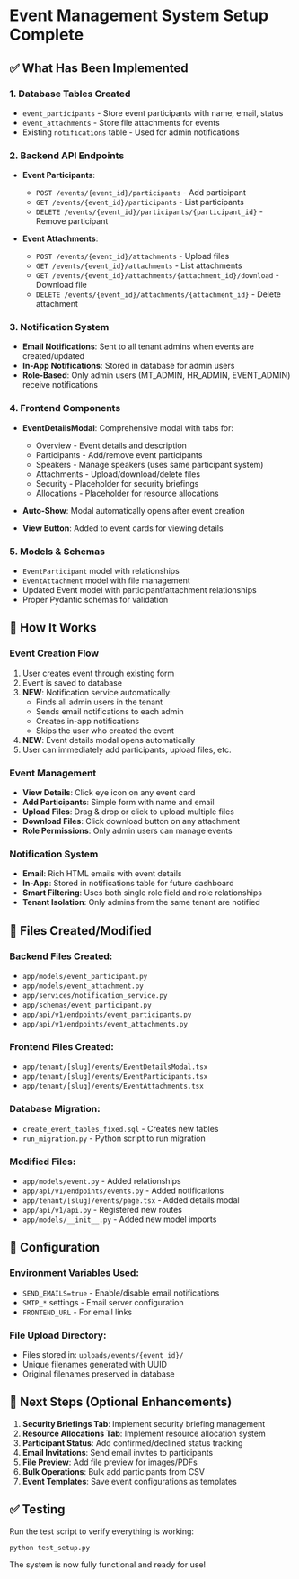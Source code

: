 # Event Management System Setup Complete

## ✅ What Has Been Implemented

### 1. **Database Tables Created**
- `event_participants` - Store event participants with name, email, status
- `event_attachments` - Store file attachments for events
- Existing `notifications` table - Used for admin notifications

### 2. **Backend API Endpoints**
- **Event Participants**:
  - `POST /events/{event_id}/participants` - Add participant
  - `GET /events/{event_id}/participants` - List participants  
  - `DELETE /events/{event_id}/participants/{participant_id}` - Remove participant

- **Event Attachments**:
  - `POST /events/{event_id}/attachments` - Upload files
  - `GET /events/{event_id}/attachments` - List attachments
  - `GET /events/{event_id}/attachments/{attachment_id}/download` - Download file
  - `DELETE /events/{event_id}/attachments/{attachment_id}` - Delete attachment

### 3. **Notification System**
- **Email Notifications**: Sent to all tenant admins when events are created/updated
- **In-App Notifications**: Stored in database for admin users
- **Role-Based**: Only admin users (MT_ADMIN, HR_ADMIN, EVENT_ADMIN) receive notifications

### 4. **Frontend Components**
- **EventDetailsModal**: Comprehensive modal with tabs for:
  - Overview - Event details and description
  - Participants - Add/remove event participants
  - Speakers - Manage speakers (uses same participant system)
  - Attachments - Upload/download/delete files
  - Security - Placeholder for security briefings
  - Allocations - Placeholder for resource allocations

- **Auto-Show**: Modal automatically opens after event creation
- **View Button**: Added to event cards for viewing details

### 5. **Models & Schemas**
- `EventParticipant` model with relationships
- `EventAttachment` model with file management
- Updated Event model with participant/attachment relationships
- Proper Pydantic schemas for validation

## 🚀 How It Works

### Event Creation Flow
1. User creates event through existing form
2. Event is saved to database
3. **NEW**: Notification service automatically:
   - Finds all admin users in the tenant
   - Sends email notifications to each admin
   - Creates in-app notifications
   - Skips the user who created the event
4. **NEW**: Event details modal opens automatically
5. User can immediately add participants, upload files, etc.

### Event Management
- **View Details**: Click eye icon on any event card
- **Add Participants**: Simple form with name and email
- **Upload Files**: Drag & drop or click to upload multiple files
- **Download Files**: Click download button on any attachment
- **Role Permissions**: Only admin users can manage events

### Notification System
- **Email**: Rich HTML emails with event details
- **In-App**: Stored in notifications table for future dashboard
- **Smart Filtering**: Uses both single role field and role relationships
- **Tenant Isolation**: Only admins from the same tenant are notified

## 📁 Files Created/Modified

### Backend Files Created:
- `app/models/event_participant.py`
- `app/models/event_attachment.py` 
- `app/services/notification_service.py`
- `app/schemas/event_participant.py`
- `app/api/v1/endpoints/event_participants.py`
- `app/api/v1/endpoints/event_attachments.py`

### Frontend Files Created:
- `app/tenant/[slug]/events/EventDetailsModal.tsx`
- `app/tenant/[slug]/events/EventParticipants.tsx`
- `app/tenant/[slug]/events/EventAttachments.tsx`

### Database Migration:
- `create_event_tables_fixed.sql` - Creates new tables
- `run_migration.py` - Python script to run migration

### Modified Files:
- `app/models/event.py` - Added relationships
- `app/api/v1/endpoints/events.py` - Added notifications
- `app/tenant/[slug]/events/page.tsx` - Added details modal
- `app/api/v1/api.py` - Registered new routes
- `app/models/__init__.py` - Added new model imports

## 🔧 Configuration

### Environment Variables Used:
- `SEND_EMAILS=true` - Enable/disable email notifications
- `SMTP_*` settings - Email server configuration
- `FRONTEND_URL` - For email links

### File Upload Directory:
- Files stored in: `uploads/events/{event_id}/`
- Unique filenames generated with UUID
- Original filenames preserved in database

## 🎯 Next Steps (Optional Enhancements)

1. **Security Briefings Tab**: Implement security briefing management
2. **Resource Allocations Tab**: Implement resource allocation system  
3. **Participant Status**: Add confirmed/declined status tracking
4. **Email Invitations**: Send email invites to participants
5. **File Preview**: Add file preview for images/PDFs
6. **Bulk Operations**: Bulk add participants from CSV
7. **Event Templates**: Save event configurations as templates

## ✅ Testing

Run the test script to verify everything is working:
```bash
python test_setup.py
```

The system is now fully functional and ready for use!